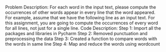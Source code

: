 Problem Description:
For each word in the input text, please compute the occurrences of other words appear in every line that the word appeared. For example, assume that we have the following line as an input text. For this assignment, you are going to compute the occurrences of every word for all lines, not just for a single line.
Code Description:
Step 1: Import all the packages and libraries in Pycharm
Step 2: Removed punctuation and preprocessing the data
Step 3: Created a function to compare words with the words in same line
Step 4: Map and reduce the words using wordcount
